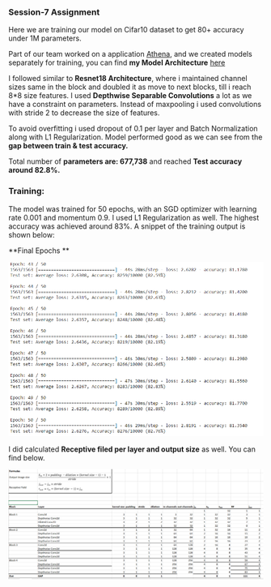 ### Session-7 Assignment

Here we are training our model on Cifar10 dataset to get 80+ accuracy under 1M parameters. 

Part of our team worked on a application [Athena](https://github.com/firekind/athena), and we created models separately for training, you can find **my Model Architecture** [here](https://github.com/firekind/athena/blob/master/athena/models/cifar10_v2.py)

I followed similar to **Resnet18 Architecture**, where i maintained channel sizes same in the block and doubled it as move to next blocks, till i reach 8*8 size features.  I used **Depthwise Separable Convolutions** a lot as we have a constraint on parameters. Instead of maxpooling i used convolutions with stride 2 to decrease the size of features. 

To avoid overfitting i used dropout of 0.1 per layer and Batch Normalization along with L1 Regularization. Model performed good as we can see from the **gap between train & test accuracy.**

Total number of **parameters are: 677,738** and reached **Test accuracy around 82.8%.**

### Training:

The model was trained for 50 epochs, with an SGD optimizer with learning rate 0.001 and momentum 0.9. I used L1 Regularization as well. The highest accuracy was achieved around 83%. A snippet of the training output is shown below:

**Final Epochs **

![alt text](https://github.com/Sreekanth0/EVA5/blob/master/Session%207/images/epochs.PNG)



I did calculated **Receptive filed per layer and output size** as well. You can find below.



![alt text](https://github.com/Sreekanth0/EVA5/blob/master/Session%207/images/RF_calc.PNG)





